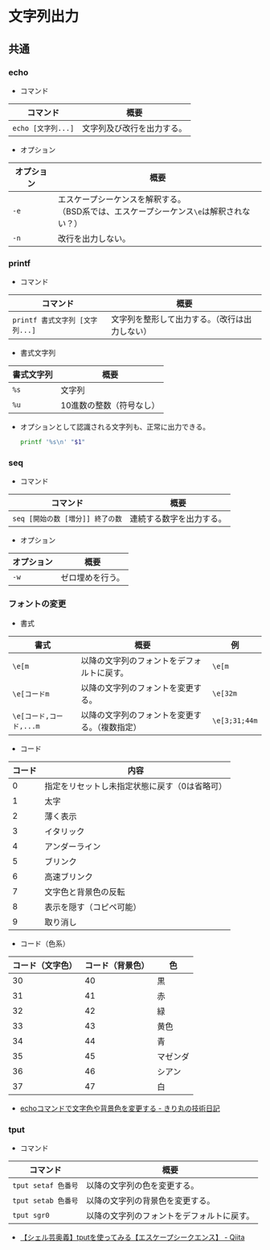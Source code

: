 # 文字列出力

## 共通

### echo

- コマンド

| コマンド           | 概要                       |
| ------------------ | -------------------------- |
| `echo [文字列...]` | 文字列及び改行を出力する。 |

- オプション

|オプション|概要|
|---|---|
|`-e`|エスケープシーケンスを解釈する。<br />（BSD系では、エスケープシーケンス`\e`は解釈されない？）|
|`-n`|改行を出力しない。|

### printf

- コマンド

|コマンド|概要|
|---|---|
|`printf 書式文字列 [文字列...]`|文字列を整形して出力する。（改行は出力しない）|

- 書式文字列

| 書式文字列 | 概要                     |
| ---------- | ------------------------ |
| `%s`       | 文字列                   |
| `%u`       | 10進数の整数（符号なし） |

- オプションとして認識される文字列も、正常に出力できる。

  ```bash
  printf '%s\n' "$1"
  ```

### seq

- コマンド

|コマンド|概要|
|---|---|
|`seq [開始の数 [増分]] 終了の数`|連続する数字を出力する。|

- オプション

|オプション|概要|
|---|---|
|`-w`|ゼロ埋めを行う。|

### フォントの変更

- 書式

| 書式                    | 概要                                           | 例            |
| ----------------------- | ---------------------------------------------- | ------------- |
| `\e[m`                  | 以降の文字列のフォントをデフォルトに戻す。     | `\e[m`        |
| `\e[コードm`            | 以降の文字列のフォントを変更する。             | `\e[32m`      |
| `\e[コード,コード,...m` | 以降の文字列のフォントを変更する。（複数指定） | `\e[3;31;44m` |

- コード

| コード | 内容                                          |
| ------ | --------------------------------------------- |
| 0      | 指定をリセットし未指定状態に戻す（0は省略可） |
| 1      | 太字                                          |
| 2      | 薄く表示                                      |
| 3      | イタリック                                    |
| 4      | アンダーライン                                |
| 5      | ブリンク                                      |
| 6      | 高速ブリンク                                  |
| 7      | 文字色と背景色の反転                          |
| 8      | 表示を隠す（コピペ可能）                      |
| 9      | 取り消し                                      |

- コード（色系）

| コード（文字色） | コード（背景色） | 色       |
| ---------------- | ---------------- | -------- |
| 30               | 40               | 黒       |
| 31               | 41               | 赤       |
| 32               | 42               | 緑       |
| 33               | 43               | 黄色     |
| 34               | 44               | 青       |
| 35               | 45               | マゼンダ |
| 36               | 46               | シアン   |
| 37               | 47               | 白       |

- [echoコマンドで文字色や背景色を変更する - きり丸の技術日記](https://nainaistar.hatenablog.com/entry/2021/06/11/120000)

### tput

- コマンド

| コマンド            | 概要                                       |
| ------------------- | ------------------------------------------ |
| `tput setaf 色番号` | 以降の文字列の色を変更する。               |
| `tput setab 色番号` | 以降の文字列の背景色を変更する。           |
| `tput sgr0`         | 以降の文字列のフォントをデフォルトに戻す。 |

- [【シェル芸奥義】tputを使ってみる【エスケープシークエンス】 - Qiita](https://qiita.com/onokatio/items/5d282b72ac5565ae4569)
